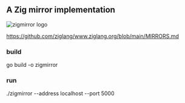 ## A Zig mirror implementation
![zigmirror logo](zigmirror-logo.svg)

https://github.com/ziglang/www.ziglang.org/blob/main/MIRRORS.md

### build

go build -o zigmirror

### run

./zigmirror --address localhost --port 5000
